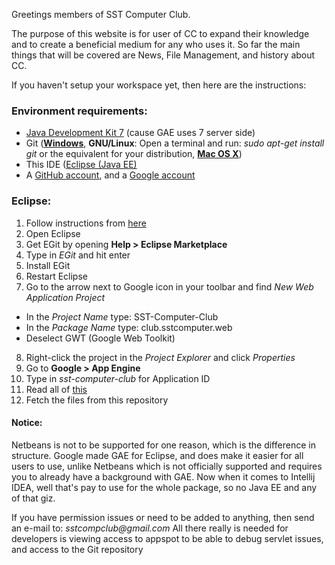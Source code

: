 Greetings members of SST Computer Club.

The purpose of this website is for user of CC to expand their knowledge and to create a beneficial medium for any who uses it. So far the main things that will be covered are News, File Management, and history about CC.

If you haven't setup your workspace yet, then here are the instructions:

### Environment requirements:
* [Java Development Kit 7](http://www.oracle.com/technetwork/java/javase/downloads/jdk7-downloads-1880260.html) (cause GAE uses 7 server side)
* Git ([**Windows**](http://git-scm.com/download/win), **GNU/Linux**: Open a terminal and run: _sudo apt-get install git_ or the equivalent for your distribution, [**Mac OS X**](http://git-scm.com/download/mac))
* This IDE ([Eclipse (Java EE)](https://www.eclipse.org/downloads/packages/eclipse-ide-java-ee-developers/lunasr2)
* A [GitHub account](https://github.com/join), and a [Google account](https://accounts.google.com/SignUp)

### Eclipse:
1. Follow instructions from [here](https://developers.google.com/eclipse/docs/install-eclipse-4.4)
2. Open Eclipse
3. Get EGit by opening **Help > Eclipse Marketplace**
4. Type in _EGit_ and hit enter
5. Install EGit
6. Restart Eclipse
7. Go to the arrow next to Google icon in your toolbar and find _New Web Application Project_
  * In the _Project Name_ type: SST-Computer-Club
  * In the _Package Name_ type: club.sstcomputer.web
  * Deselect GWT (Google Web Toolkit)
8. Right-click the project in the _Project Explorer_ and click _Properties_
9. Go to **Google > App Engine**
10. Type in _sst-computer-club_ for Application ID
11. Read all of [this](http://wiki.eclipse.org/EGit/User_Guide)
12. Fetch the files from this repository

#### Notice:
Netbeans is not to be supported for one reason, which is the difference in structure. Google made GAE for Eclipse, and does make it easier for all users to use, unlike Netbeans which is not officially supported and requires you to already have a background with GAE. Now when it comes to Intellij IDEA, well that's pay to use for the whole package, so no Java EE and any of that giz.

If you have permission issues or need to be added to anything, then send an e-mail to: _sstcompclub@gmail.com_
All there really is needed for developers is viewing access to appspot to be able to debug servlet issues, and access to the Git repository